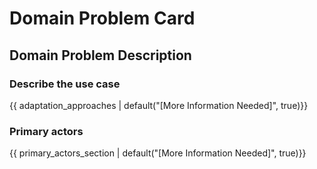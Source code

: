 
# Domain Problem Card 

## Domain Problem Description

### Describe the use case

{{ adaptation_approaches | default("[More Information Needed]", true)}}

### Primary actors

{{ primary_actors_section | default("[More Information Needed]", true)}}



